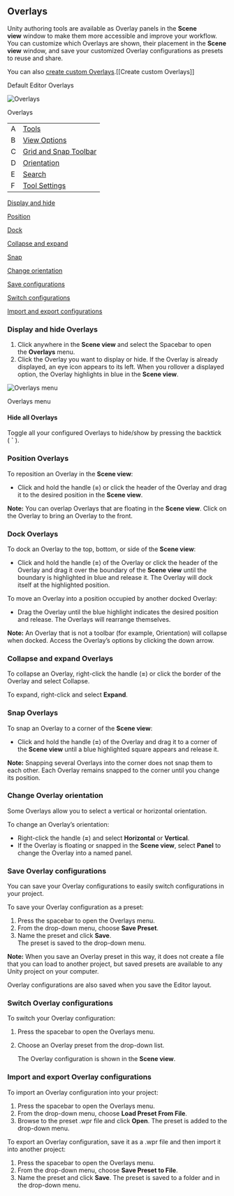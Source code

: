 ## Overlays

Unity authoring tools are available as Overlay panels in the **Scene view** window to make them more accessible and improve your workflow. You can customize which Overlays are shown, their placement in the **Scene view** window, and save your customized Overlay configurations as presets to reuse and share.

You can also [create custom Overlays](https://docs.unity.cn/cn/2021.3/Manual/overlays-custom.html).[[Create custom Overlays]]

Default Editor Overlays

![Overlays](https://docs.unity.cn/cn/2021.3/uploads/Main/overlays-default-view.png)

Overlays

|||
|---|---|
|A|[Tools](https://docs.unity.cn/cn/2021.3/Manual/PositioningGameObjects.html)|
|B|[View Options](https://docs.unity.cn/cn/2021.3/Manual/ViewModes.html)|
|C|[Grid and Snap Toolbar](https://docs.unity.cn/cn/2021.3/Manual/GridSnapping.html)|
|D|[Orientation](https://docs.unity.cn/cn/2021.3/Manual/SceneViewNavigation.html)|
|E|[Search](https://docs.unity.cn/cn/2021.3/Manual/Searching.html)|
|F|[Tool Settings](https://docs.unity.cn/cn/2021.3/Manual/PositioningGameObjects.html#GizmoHandlePositions)|

[Display and hide](https://docs.unity.cn/cn/2021.3/Manual/overlays.html#displaying-overlays)

[Position](https://docs.unity.cn/cn/2021.3/Manual/overlays.html#positioning-overlays)

[Dock](https://docs.unity.cn/cn/2021.3/Manual/overlays.html#docking-overlays)

[Collapse and expand](https://docs.unity.cn/cn/2021.3/Manual/overlays.html#collapsing-overlays)

[Snap](https://docs.unity.cn/cn/2021.3/Manual/overlays.html#snapping-overlays)

[Change orientation](https://docs.unity.cn/cn/2021.3/Manual/overlays.html#changing-orientation-overlays)

[Save configurations](https://docs.unity.cn/cn/2021.3/Manual/overlays.html#saving-configuration-overlays)

[Switch configurations](https://docs.unity.cn/cn/2021.3/Manual/overlays.html#switching-configuration-overlays)

[Import and export configurations](https://docs.unity.cn/cn/2021.3/Manual/overlays.html#importing-configuration-overlays)

### Display and hide Overlays

1. Click anywhere in the **Scene view** and select the Spacebar to open the **Overlays** menu.
2. Click the Overlay you want to display or hide. If the Overlay is already displayed, an eye icon appears to its left. When you rollover a displayed option, the Overlay highlights in blue in the **Scene view**.

![Overlays menu](https://docs.unity.cn/cn/2021.3/uploads/Main/overlays-menu-open.png)

Overlays menu

#### Hide all Overlays

Toggle all your configured Overlays to hide/show by pressing the backtick ( **`** ).

### Position Overlays

To reposition an Overlay in the **Scene view**:

- Click and hold the handle (**=**) or click the header of the Overlay and drag it to the desired position in the **Scene view**.

**Note:** You can overlap Overlays that are floating in the **Scene view**. Click on the Overlay to bring an Overlay to the front.

### Dock Overlays

To dock an Overlay to the top, bottom, or side of the **Scene view**:

- Click and hold the handle (**=**) of the Overlay or click the header of the Overlay and drag it over the boundary of the **Scene view** until the boundary is highlighted in blue and release it. The Overlay will dock itself at the highlighted position.

To move an Overlay into a position occupied by another docked Overlay:

- Drag the Overlay until the blue highlight indicates the desired position and release. The Overlays will rearrange themselves.

**Note:** An Overlay that is not a toolbar (for example, Orientation) will collapse when docked. Access the Overlay’s options by clicking the down arrow.

### Collapse and expand Overlays

To collapse an Overlay, right-click the handle (**=**) or click the border of the Overlay and select Collapse.

To expand, right-click and select **Expand**.

### Snap Overlays

To snap an Overlay to a corner of the **Scene view**:

- Click and hold the handle (**=**) of the Overlay and drag it to a corner of the **Scene view** until a blue highlighted square appears and release it.

**Note:** Snapping several Overlays into the corner does not snap them to each other. Each Overlay remains snapped to the corner until you change its position.

### Change Overlay orientation

Some Overlays allow you to select a vertical or horizontal orientation.

To change an Overlay’s orientation:

- Right-click the handle (**=**) and select **Horizontal** or **Vertical**.
- If the Overlay is floating or snapped in the **Scene view**, select **Panel** to change the Overlay into a named panel.

### Save Overlay configurations

You can save your Overlay configurations to easily switch configurations in your project.

To save your Overlay configuration as a preset:

1. Press the spacebar to open the Overlays menu.
2. From the drop-down menu, choose **Save Preset**.
3. Name the preset and click **Save**.  
    The preset is saved to the drop-down menu.

**Note:** When you save an Overlay preset in this way, it does not create a file that you can load to another project, but saved presets are available to any Unity project on your computer.

Overlay configurations are also saved when you save the Editor layout.

### Switch Overlay configurations

To switch your Overlay configuration:

1. Press the spacebar to open the Overlays menu.
    
2. Choose an Overlay preset from the drop-down list.
    
    The Overlay configuration is shown in the **Scene view**.
    

### Import and export Overlay configurations

To import an Overlay configuration into your project:

1. Press the spacebar to open the Overlays menu.
2. From the drop-down menu, choose **Load Preset From File**.
3. Browse to the preset .wpr file and click **Open**. The preset is added to the drop-down menu.

To export an Overlay configuration, save it as a .wpr file and then import it into another project:

1. Press the spacebar to open the Overlays menu.
2. From the drop-down menu, choose **Save Preset to File**.
3. Name the preset and click **Save**. The preset is saved to a folder and in the drop-down menu.
